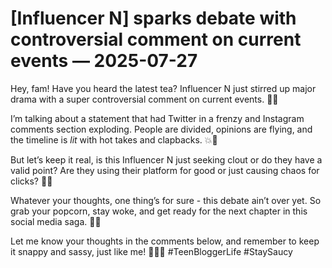 # [Influencer N] sparks debate with controversial comment on current events — 2025-07-27

Hey, fam! Have you heard the latest tea? Influencer N just stirred up major drama with a super controversial comment on current events. 🍵🔥

I’m talking about a statement that had Twitter in a frenzy and Instagram comments section exploding. People are divided, opinions are flying, and the timeline is *lit* with hot takes and clapbacks. 💥💬

But let’s keep it real, is this Influencer N just seeking clout or do they have a valid point? Are they using their platform for good or just causing chaos for clicks? 🤔💭

Whatever your thoughts, one thing’s for sure - this debate ain’t over yet. So grab your popcorn, stay woke, and get ready for the next chapter in this social media saga. 🍿✨

Let me know your thoughts in the comments below, and remember to keep it snappy and sassy, just like me! 💁‍♀️💅 #TeenBloggerLife #StaySaucy